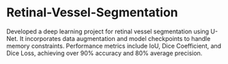 # Retinal-Vessel-Segmentation
Developed a deep learning project for retinal vessel segmentation using U-Net. It incorporates data augmentation and model checkpoints to handle memory constraints. Performance metrics include IoU, Dice Coefficient, and Dice Loss, achieving over 90% accuracy and 80% average precision.
